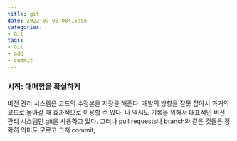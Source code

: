 ```yaml
---
title: git
date: 2022-07-05 00:15:56
categories:
- Git
tags:
- Git
- add
- commit
---
```



### 시작: 애매함을 확실하게 

버전 관리 시스템은 코드의 수정본을 저장을 해준다. 개발의 방향을 잘못 잡아서 과거의 코드로 돌아갈 때 효과적으로 이용할 수 있다. 나 역시도 기록을 위해서 대표적인 버전 관리 시스템인 git을 사용하고 있다. 그러나 pull requests나 branch와 같은 것들은 정확히 의미도 모르고 그저 commit, 